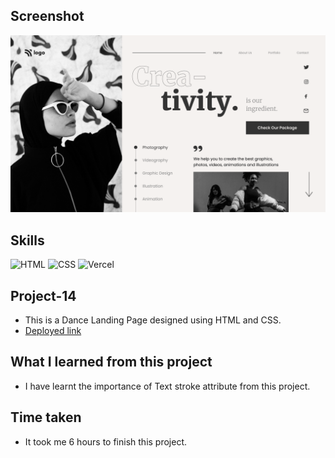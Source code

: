 ## Screenshot
![Project screenshot](./images/14.png)

## Skills
![HTML](https://img.shields.io/badge/HTML5-E34F26?style=for-the-badge&logo=html5&logoColor=white) 
![CSS](https://img.shields.io/badge/CSS3-1572B6?style=for-the-badge&logo=css3&logoColor=white)
![Vercel](https://img.shields.io/badge/Vercel-000000?style=for-the-badge&logo=vercel&logoColor=white) 

## Project-14
- This is a Dance Landing Page designed using HTML and CSS.
- [Deployed link](https://robin-project-14.vercel.app/)

## What I learned from this project
- I have learnt the importance of Text stroke attribute from this project.

## Time taken
- It took me 6 hours to finish this project.